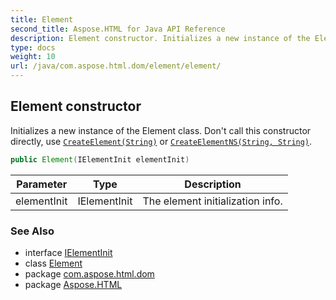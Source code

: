 ```yaml
---
title: Element
second_title: Aspose.HTML for Java API Reference
description: Element constructor. Initializes a new instance of the Element class. Dont call this constructor directly use CreateElementString or CreateElementNSString String
type: docs
weight: 10
url: /java/com.aspose.html.dom/element/element/
---
```

## Element constructor

Initializes a new instance of the Element class. Don't call this constructor directly, use [`CreateElement(String)`](../../document/createelement/) or [`CreateElementNS(String, String)`](../../document/createelementns/).

```java
public Element(IElementInit elementInit)
```

| Parameter | Type | Description |
| --- | --- | --- |
| elementInit | IElementInit | The element initialization info. |

### See Also

* interface [IElementInit](../../ielementinit/)
* class [Element](../)
* package [com.aspose.html.dom](../../element/)
* package [Aspose.HTML](../../../)

